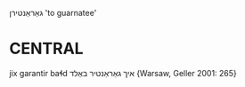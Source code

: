 גאַראַנטירן
'to guarnatee'

CENTRAL
========

jix garantir baɬd איך גאַראַנטיר באַלד {Warsaw, Geller 2001: 265}